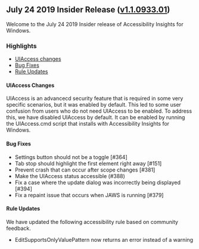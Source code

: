 ## July 24 2019 Insider Release ([v1.1.0933.01](https://github.com/Microsoft/accessibility-insights-windows/releases/tag/v1.1.0933.01))

Welcome to the July 24 2019 Insider release of Accessibility Insights for Windows.

### Highlights

  - [UIAccess changes](#rule-updates)
  - [Bug Fixes](#bug-fixes)
  - [Rule Updates](#rule-updates)

#### UIAccess Changes

UIAccess is an advancecd security feature that is required in some very specific scenarios, but it was enabled by default.
This led to some user confusion from users who do not need UIAccess to be enabled. To address this, we have disabled
UIAccess by default. It can be enabled by running the UIAccess.cmd script that installs with Accessibility Insights for Windows.

#### Bug Fixes
  - Settings button should not be a toggle [#364]
  - Tab stop should highlight the first element right away [#151]
  - Prevent crash that can occur after scope changes [#381]
  - Make the UIAccess status accessible (#388)
  - Fix a case where the update dialog was incorrectly being displayed [#394]
  - Fix a repaint issue that occurs when JAWS is running [#379]

#### Rule Updates
We have updated the following accessibility rule based on community feedback.
  - EditSupportsOnlyValuePattern now returns an error instead of a warning
